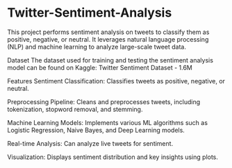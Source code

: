 # Twitter-Sentiment-Analysis
This project performs sentiment analysis on tweets to classify them as positive, negative, or neutral. It leverages natural language processing (NLP) and machine learning to analyze large-scale tweet data.

Dataset
The dataset used for training and testing the sentiment analysis model can be found on Kaggle:
Twitter Sentiment Dataset - 1.6M

Features
Sentiment Classification: Classifies tweets as positive, negative, or neutral.

Preprocessing Pipeline: Cleans and preprocesses tweets, including tokenization, stopword removal, and stemming.

Machine Learning Models: Implements various ML algorithms such as Logistic Regression, Naive Bayes, and Deep Learning models.

Real-time Analysis: Can analyze live tweets for sentiment.

Visualization: Displays sentiment distribution and key insights using plots.
